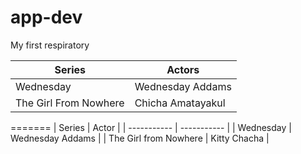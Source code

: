 # app-dev
My first respiratory

| Series | Actors |
| ----------- | ----------- |
| Wednesday | Wednesday Addams |
| The Girl From Nowhere | Chicha Amatayakul |
=======
| Series | Actor |
| ----------- | ----------- |
| Wednesday | Wednesday Addams |
| The Girl from Nowhere | Kitty Chacha |


